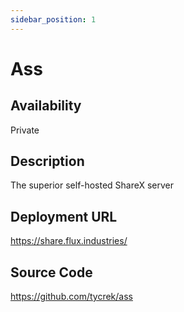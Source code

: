```yaml
---
sidebar_position: 1
---
```


# Ass

## Availability
Private

## Description
The superior self-hosted ShareX server

## Deployment URL
https://share.flux.industries/

## Source Code
https://github.com/tycrek/ass